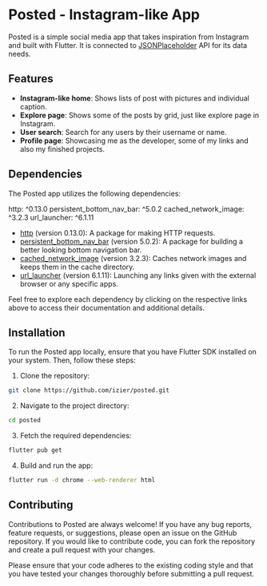 # Posted - Instagram-like App

Posted is a simple social media app that takes inspiration from Instagram and built with Flutter. It is connected to [JSONPlaceholder](https://jsonplaceholder.typicode.com/) API for its data needs.

## Features

- **Instagram-like home**: Shows lists of post with pictures and individual caption.
- **Explore page**: Shows some of the posts by grid, just like explore page in Instagram.
- **User search**: Search for any users by their username or name.
- **Profile page**: Showcasing me as the developer, some of my links and also my finished projects.

## Dependencies

The Posted app utilizes the following dependencies:

  http: ^0.13.0
  persistent_bottom_nav_bar: ^5.0.2
  cached_network_image: ^3.2.3
  url_launcher: ^6.1.11

- [http](https://pub.dev/packages/http) (version 0.13.0): A package for making HTTP requests.
- [persistent_bottom_nav_bar](https://pub.dev/packages/persistent_buttom_nav_bar) (version 5.0.2): A package for building a better looking bottom navigation bar.
- [cached_network_image](https://pub.dev/packages/cached_network_image) (version 3.2.3): Caches network images and keeps them in the cache directory.
- [url_launcher](https://pub.dev/packages/url_launcher) (version 6.1.11): Launching any links given with the external browser or any specific apps.

Feel free to explore each dependency by clicking on the respective links above to access their documentation and additional details.

## Installation

To run the Posted app locally, ensure that you have Flutter SDK installed on your system. Then, follow these steps:

1. Clone the repository:

```bash
git clone https://github.com/izier/posted.git
```
2. Navigate to the project directory:

```bash
cd posted
```
3. Fetch the required dependencies:

```bash
flutter pub get
```
4. Build and run the app:

```bash
flutter run -d chrome --web-renderer html
```

## Contributing

Contributions to Posted are always welcome! If you have any bug reports, feature requests, or suggestions, please open an issue on the GitHub repository. If you would like to contribute code, you can fork the repository and create a pull request with your changes.

Please ensure that your code adheres to the existing coding style and that you have tested your changes thoroughly before submitting a pull request.
